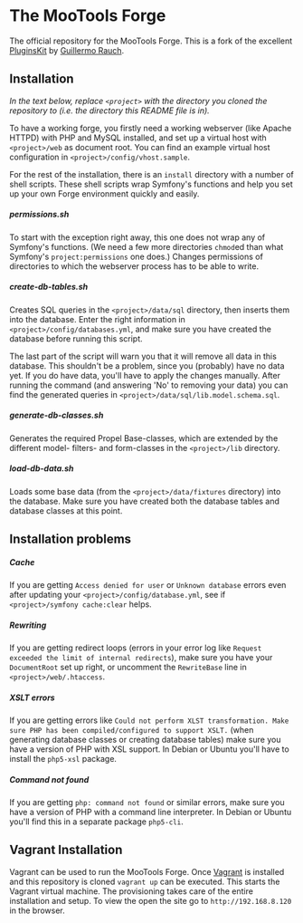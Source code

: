 The MooTools Forge
==================

The official repository for the MooTools Forge. This is a fork of the excellent [PluginsKit](https://github.com/guille/PluginsKit) by [Guillermo Rauch](https://github.com/guille).

Installation
------------

*In the text below, replace `<project>` with the directory you cloned the repository to (i.e. the directory this README file is in).*

To have a working forge, you firstly need a working webserver (like Apache HTTPD) with PHP and MySQL installed, and set up a virtual host with `<project>/web` as document root. You can find an example virtual host configuration in `<project>/config/vhost.sample`.

For the rest of the installation, there is an `install` directory with a number of shell scripts. These shell scripts wrap Symfony's functions and help you set up your own Forge environment quickly and easily.

##### permissions.sh
To start with the exception right away, this one does not wrap any of Symfony's functions. (We need a few more directories `chmod`ed than what Symfony's `project:permissions` one does.)
Changes permissions of directories to which the webserver process has to be able to write.

##### create-db-tables.sh
Creates SQL queries in the `<project>/data/sql` directory, then inserts them into the database.
Enter the right information in `<project>/config/databases.yml`, and make sure you have created the database before running this script.

The last part of the script will warn you that it will remove all data in this database. This shouldn't be a problem, since you (probably) have no data yet. If you do have data, you'll have to apply the changes manually. After running the command (and answering 'No' to removing your data) you can find the generated queries in `<project>/data/sql/lib.model.schema.sql`.

##### generate-db-classes.sh
Generates the required Propel Base-classes, which are extended by the different model- filters- and form-classes in the `<project>/lib` directory.

##### load-db-data.sh
Loads some base data (from the `<project>/data/fixtures` directory) into the database.
Make sure you have created both the database tables and database classes at this point.

Installation problems
---------------------

##### Cache
If you are getting `Access denied for user` or `Unknown database` errors even after updating your `<project>/config/database.yml`, see if `<project>/symfony cache:clear` helps.

##### Rewriting
If you are getting redirect loops (errors in your error log like `Request exceeded the limit of internal redirects`), make sure you have your `DocumentRoot` set up right, or uncomment the `RewriteBase` line in `<project>/web/.htaccess`.

##### XSLT errors
If you are getting errors like `Could not perform XLST transformation. Make sure PHP has been compiled/configured to support XSLT.` (when generating database classes or creating database tables) make sure you have a version of PHP with XSL support. In Debian or Ubuntu you'll have to install the `php5-xsl` package.

##### Command not found
If you are getting `php: command not found` or similar errors, make sure you have a version of PHP with a command line interpreter. In Debian or Ubuntu you'll find this in a separate package `php5-cli`.

Vagrant Installation
--------------------

Vagrant can be used to run the MooTools Forge. Once [Vagrant](http://www.vagrantup.com/) is installed and this repository is cloned `vagrant up` can be executed. This starts the Vagrant virtual machine. The provisioning takes care of the entire installation and setup. To view the open the site go to `http://192.168.8.120` in the browser.
